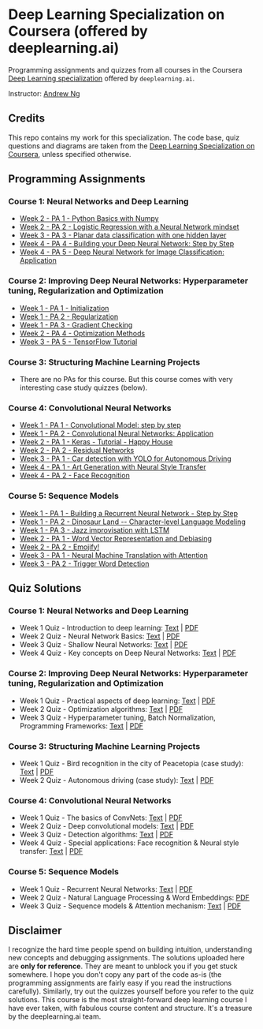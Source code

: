 # Deep Learning Specialization on Coursera (offered by deeplearning.ai)

Programming assignments and quizzes from all courses in the Coursera [Deep Learning specialization](https://www.coursera.org/specializations/deep-learning) offered by `deeplearning.ai`.

Instructor: [Andrew Ng](http://www.andrewng.org/)


## Credits

This repo contains my work for this specialization. The code base, quiz questions and diagrams are taken from the [Deep Learning Specialization on Coursera](https://www.coursera.org/specializations/deep-learning), unless specified otherwise.

## Programming Assignments

### Course 1: Neural Networks and Deep Learning

  - [Week 2 - PA 1 - Python Basics with Numpy]()
  - [Week 2 - PA 2 - Logistic Regression with a Neural Network mindset]()
  - [Week 3 - PA 3 - Planar data classification with one hidden layer]()
  - [Week 4 - PA 4 - Building your Deep Neural Network: Step by Step]()
  - [Week 4 - PA 5 - Deep Neural Network for Image Classification: Application]()

### Course 2: Improving Deep Neural Networks: Hyperparameter tuning, Regularization and Optimization

  - [Week 1 - PA 1 - Initialization]()
  - [Week 1 - PA 2 - Regularization]()
  - [Week 1 - PA 3 - Gradient Checking]()
  - [Week 2 - PA 4 - Optimization Methods]()
  - [Week 3 - PA 5 - TensorFlow Tutorial]()

### Course 3: Structuring Machine Learning Projects

  - There are no PAs for this course. But this course comes with very interesting case study quizzes (below).
  
### Course 4: Convolutional Neural Networks

  - [Week 1 - PA 1 - Convolutional Model: step by step]()
  - [Week 1 - PA 2 - Convolutional Neural Networks: Application]()
  - [Week 2 - PA 1 - Keras - Tutorial - Happy House]()
  - [Week 2 - PA 2 - Residual Networks]()
  - [Week 3 - PA 1 - Car detection with YOLO for Autonomous Driving]()
  - [Week 4 - PA 1 - Art Generation with Neural Style Transfer]()    
  - [Week 4 - PA 2 - Face Recognition]()
  
### Course 5: Sequence Models

  - [Week 1 - PA 1 - Building a Recurrent Neural Network - Step by Step]()
  - [Week 1 - PA 2 - Dinosaur Land -- Character-level Language Modeling]()
  - [Week 1 - PA 3 - Jazz improvisation with LSTM]()  
  - [Week 2 - PA 1 - Word Vector Representation and Debiasing]()  
  - [Week 2 - PA 2 - Emojify!]()  
  - [Week 3 - PA 1 - Neural Machine Translation with Attention]()  
  - [Week 3 - PA 2 - Trigger Word Detection]()   

## Quiz Solutions

### Course 1: Neural Networks and Deep Learning

  - Week 1 Quiz - Introduction to deep learning: [Text]() | [PDF]()
  - Week 2 Quiz - Neural Network Basics: [Text]() | [PDF]()
  - Week 3 Quiz - Shallow Neural Networks: [Text]() | [PDF]()
  - Week 4 Quiz - Key concepts on Deep Neural Networks: [Text]() | [PDF]()

### Course 2: Improving Deep Neural Networks: Hyperparameter tuning, Regularization and Optimization

  - Week 1 Quiz - Practical aspects of deep learning: [Text]() | [PDF]()
  - Week 2 Quiz - Optimization algorithms: [Text]() | [PDF]()
  - Week 3 Quiz - Hyperparameter tuning, Batch Normalization, Programming Frameworks: [Text]() | [PDF]()
  
### Course 3: Structuring Machine Learning Projects

  - Week 1 Quiz - Bird recognition in the city of Peacetopia (case study): [Text]() | [PDF]()
  - Week 2 Quiz - Autonomous driving (case study): [Text]() | [PDF]()

### Course 4: Convolutional Neural Networks

  - Week 1 Quiz - The basics of ConvNets: [Text]() | [PDF]()
  - Week 2 Quiz - Deep convolutional models: [Text]() | [PDF]()
  - Week 3 Quiz - Detection algorithms: [Text]() | [PDF]()
  - Week 4 Quiz - Special applications: Face recognition & Neural style transfer: [Text]() | [PDF]()

### Course 5: Sequence Models

  - Week 1 Quiz - Recurrent Neural Networks: [Text]() | [PDF]()
  - Week 2 Quiz - Natural Language Processing & Word Embeddings: [PDF]()
  - Week 3 Quiz - Sequence models & Attention mechanism: [Text]() | [PDF]()



## Disclaimer

I recognize the hard time people spend on building intuition, understanding new concepts and debugging assignments. The solutions uploaded here are **only for reference**. They are meant to unblock you if you get stuck somewhere. I hope you don't copy any part of the code as-is (the programming assignments are fairly easy if you read the instructions carefully). Similarly, try out the quizzes yourself before you refer to the quiz solutions. This course is the most straight-forward deep learning course I have ever taken, with fabulous course content and structure. It's a treasure by the deeplearning.ai team.
